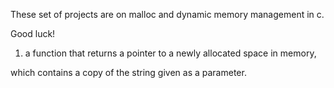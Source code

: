 These set of projects are on malloc and dynamic memory management in c.

Good luck!

1.  a function that returns a pointer to a newly allocated space in memory,

which contains a copy of the string given as a parameter.